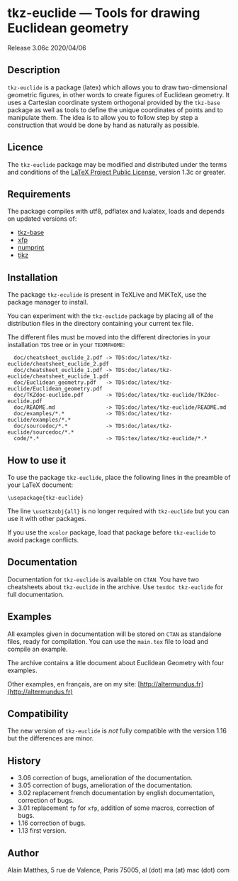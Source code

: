 # tkz-euclide — Tools for drawing Euclidean geometry

Release 3.06c 2020/04/06

## Description

`tkz-euclide` is a package (latex) which allows you to draw  two-dimensional
geometric figures, in other words to create figures of Euclidean geometry.
It uses a Cartesian coordinate system orthogonal provided by the `tkz-base`
package as well as tools to define the unique coordinates of points and to
manipulate them. The idea is to allow you to follow step by step a construction
that would be done by hand as naturally as possible.

## Licence

The `tkz-euclide` package may be modified and distributed under the terms and
conditions of the [LaTeX Project Public License](https://www.latex-project.org/lppl/), version 1.3c or greater.


## Requirements

The package compiles with utf8, pdflatex and lualatex, loads and depends on updated versions of:
- [tkz-base](https://ctan.org/pkg/tkz-base)
- [xfp](https://ctan.org/pkg/xfp)
- [numprint](https://ctan.org/pkg/numprint)
- [tikz](https://ctan.org/pkg/tikz)

## Installation

The package `tkz-eculide` is present in TeXLive and MiKTeX, use the package
manager to install.

You can experiment with the `tkz-euclide` package by placing all of the
distribution files in the directory containing your current tex file.

The different files must be moved into the different directories in your
installation `TDS` tree or in your `TEXMFHOME`:

```
  doc/cheatsheet_euclide_2.pdf -> TDS:doc/latex/tkz-euclide/cheatsheet_euclide_2.pdf
  doc/cheatsheet_euclide_1.pdf -> TDS:doc/latex/tkz-euclide/cheatsheet_euclide_1.pdf
  doc/Euclidean_geometry.pdf   -> TDS:doc/latex/tkz-euclide/Euclidean_geometry.pdf
  doc/TKZdoc-euclide.pdf       -> TDS:doc/latex/tkz-euclide/TKZdoc-euclide.pdf
  doc/README.md                -> TDS:doc/latex/tkz-euclide/README.md
  doc/examples/*.*             -> TDS:doc/latex/tkz-euclide/examples/*.*
  doc/sourcedoc/*.*            -> TDS:doc/latex/tkz-euclide/sourcedoc/*.*
  code/*.*                     -> TDS:tex/latex/tkz-euclide/*.*
```

## How to use it

To use the package `tkz-euclide`, place the following lines in the preamble of
your LaTeX document:

```
\usepackage{tkz-euclide}
```

The line `\usetkzobj{all}` is no longer required with `tkz-euclide` but you can use it with
other packages.

If you use the `xcolor` package, load that package before `tkz-euclide` to avoid
package conflicts.

## Documentation

Documentation for `tkz-euclide` is available on `CTAN`. You have two
cheatsheets about `tkz-euclide` in the archive. Use `texdoc tkz-euclide` for full documentation.

## Examples

All  examples given in documentation will be stored on `CTAN` as standalone
files, ready for compilation. You can use the `main.tex` file to load and
compile  an example.

The archive contains a litle document about Euclidean Geometry with four
examples.

Other examples, en français, are on my site: [http://altermundus.fr](http://altermundus.fr)

## Compatibility

The new version of `tkz-euclide` is *not* fully compatible with the version
1.16 but the differences are minor.

## History

- 3.06 correction of bugs, amelioration of the documentation.
- 3.05 correction of bugs, amelioration of the documentation.
- 3.02 replacement french documentation by english documentation, correction of bugs.
- 3.01 replacement `fp` for `xfp`, addition of some macros, correction of bugs.
- 1.16 correction of bugs.
- 1.13 first version.

## Author

Alain Matthes, 5 rue de Valence, Paris 75005, al (dot) ma (at) mac (dot) com
